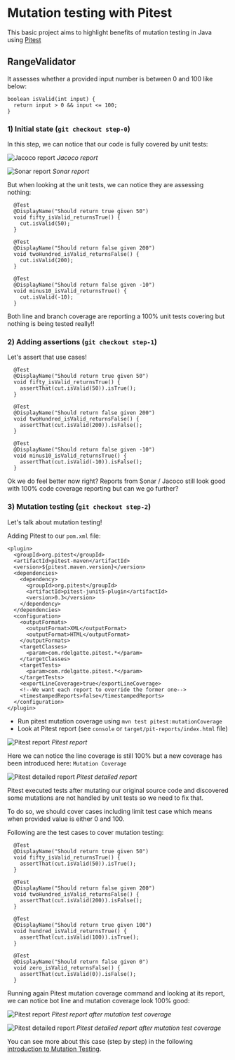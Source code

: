 # Mutation testing with Pitest

This basic project aims to highlight benefits of mutation testing in Java using [Pitest](http://pitest.org)

## RangeValidator
It assesses whether a provided input number is between 0 and 100 like below: 

```
boolean isValid(int input) {
  return input > 0 && input <= 100;
}
```

### 1) Initial state (`git checkout step-0`)
In this step, we can notice that our code is fully covered by unit tests:

![Jacoco report](doc/jacoco-step-0.png)
*Jacoco report*

![Sonar report](doc/sonar-step-0.png)
*Sonar report*

But when looking at the unit tests, we can notice they are assessing nothing:
```
  @Test
  @DisplayName("Should return true given 50")
  void fifty_isValid_returnsTrue() {
    cut.isValid(50);
  }

  @Test
  @DisplayName("Should return false given 200")
  void twoHundred_isValid_returnsFalse() {
    cut.isValid(200);
  }

  @Test
  @DisplayName("Should return false given -10")
  void minus10_isValid_returnsTrue() {
    cut.isValid(-10);
  }
```

Both line and branch coverage are reporting a 100% unit tests covering but nothing is being tested really!!


### 2) Adding assertions (`git checkout step-1`)
Let's assert that use cases!

```
  @Test
  @DisplayName("Should return true given 50")
  void fifty_isValid_returnsTrue() {
    assertThat(cut.isValid(50)).isTrue();
  }

  @Test
  @DisplayName("Should return false given 200")
  void twoHundred_isValid_returnsFalse() {
    assertThat(cut.isValid(200)).isFalse();
  }

  @Test
  @DisplayName("Should return false given -10")
  void minus10_isValid_returnsTrue() {
    assertThat(cut.isValid(-10)).isFalse();
  }
```

Ok we do feel better now right? Reports from Sonar / Jacoco still look good with 100% code coverage reporting but can we go further?


### 3) Mutation testing (`git checkout step-2`)
Let's talk about mutation testing!

Adding Pitest to our `pom.xml` file: 
```
<plugin>
  <groupId>org.pitest</groupId>
  <artifactId>pitest-maven</artifactId>
  <version>${pitest.maven.version}</version>
  <dependencies>
    <dependency>
      <groupId>org.pitest</groupId>
      <artifactId>pitest-junit5-plugin</artifactId>
      <version>0.3</version>
    </dependency>
  </dependencies>
  <configuration>
    <outputFormats>
      <outputFormat>XML</outputFormat>
      <outputFormat>HTML</outputFormat>
    </outputFormats>
    <targetClasses>
      <param>com.rdelgatte.pitest.*</param>
    </targetClasses>
    <targetTests>
      <param>com.rdelgatte.pitest.*</param>
    </targetTests>
    <exportLineCoverage>true</exportLineCoverage>
    <!--We want each report to override the former one-->
    <timestampedReports>false</timestampedReports>
  </configuration>
</plugin>
```

- Run pitest mutation coverage using `mvn test pitest:mutationCoverage`
- Look at Pitest report (see `console` or `target/pit-reports/index.html` file)


![Pitest report](doc/pit-report-step-2.png)
*Pitest report*

Here we can notice the line coverage is still 100% but a new coverage has been introduced here: `Mutation Coverage`

![Pitest detailed report](doc/pit-report-detailed-step-2.png)
*Pitest detailed report*

Pitest executed tests after mutating our original source code and discovered some mutations are not handled by unit tests so we need to fix that. 

To do so, we should cover cases including limit test case which means when provided value is either 0 and 100.

Following are the test cases to cover mutation testing: 
```
  @Test
  @DisplayName("Should return true given 50")
  void fifty_isValid_returnsTrue() {
    assertThat(cut.isValid(50)).isTrue();
  }

  @Test
  @DisplayName("Should return false given 200")
  void twoHundred_isValid_returnsFalse() {
    assertThat(cut.isValid(200)).isFalse();
  }

  @Test
  @DisplayName("Should return true given 100")
  void hundred_isValid_returnsTrue() {
    assertThat(cut.isValid(100)).isTrue();
  }

  @Test
  @DisplayName("Should return false given 0")
  void zero_isValid_returnsFalse() {
    assertThat(cut.isValid(0)).isFalse();
  }
```

Running again Pitest mutation coverage command and looking at its report, we can notice bot line and mutation coverage look 100% good:

![Pitest report](doc/pit-report-step-3.png)
*Pitest report after mutation test coverage*

![Pitest detailed report](doc/pit-report-detailed-step-3.png)
*Pitest detailed report after mutation test coverage*

You can see more about this case (step by step) in the following [introduction to Mutation Testing](https://rdelgatte.github.io/pitest-presentation/).